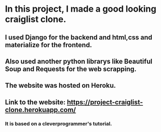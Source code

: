 # In this project, I made a good looking craiglist clone.
## I used Django for the backend and html,css and materialize for the frontend.
## Also used another python librarys like Beautiful Soup and Requests for the web scrapping.
## The website was hosted on Heroku.
## Link to the website: https://project-craiglist-clone.herokuapp.com/

### It is based on a cleverprogrammer's tutorial.
